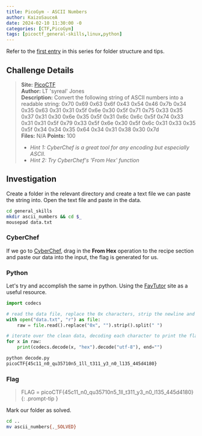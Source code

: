 ```yaml
---
title: PicoGym - ASCII Numbers
author: KaizoSauceA
date: 2024-02-10 11:30:00 -0
categories: [CTF,PicoGym]
tags: [picoctf_general-skills,linux,python]
---
```


Refer to the [first entry](../picoctf2021-obedient_cat) in this series for folder structure and tips.

## Challenge Details

> **Site:** [PicoCTF](https://play.picoctf.org/)  
> **Author:** LT 'syreal' Jones  
> **Description:** Convert the following string of ASCII numbers into a readable string: 0x70 0x69 0x63 0x6f 0x43 0x54 0x46 0x7b 0x34 0x35 0x63 0x31 0x31 0x5f 0x6e 0x30 0x5f 0x71 0x75 0x33 0x35 0x37 0x31 0x30 0x6e 0x35 0x5f 0x31 0x6c 0x6c 0x5f 0x74 0x33 0x31 0x31 0x5f 0x79 0x33 0x5f 0x6e 0x30 0x5f 0x6c 0x31 0x33 0x35 0x5f 0x34 0x34 0x35 0x64 0x34 0x31 0x38 0x30 0x7d   
> **Files:** N/A 
> **Points:** 100  
> * *Hint 1: CyberChef is a great tool for any encoding but especially ASCII.*
> * *Hint 2: Try CyberChef's 'From Hex' function*

## Investigation

Create a folder in the relevant directory and create a text file we can paste the string into. Open the text file and paste in the data.

```bash
cd general_skills
mkdir ascii_numbers && cd $_
mousepad data.txt
```

### CyberChef

If we go to [CyberChef](https://cyberchef.org/), drag in the **From Hex** operation to the recipe section and paste our data into the input, the flag is generated for us.

### Python

Let's try and accomplish the same in python. Using the [FavTutor](https://favtutor.com/blogs/hex-to-string-in-python) site as a useful resource.

```python
import codecs

# read the data file, replace the 0x characters, strip the newline and split on spaces
with open("data.txt", "r") as file:
    raw = file.read().replace("0x", "").strip().split(" ")

# iterate over the clean data, decoding each character to print the flag
for x in raw:
    print(codecs.decode(x, "hex").decode("utf-8"), end="")
```

```bash
python decode.py
picoCTF{45c11_n0_qu35710n5_1ll_t311_y3_n0_l135_445d4180}
```

### Flag

> FLAG = picoCTF{45c11_n0_qu35710n5_1ll_t311_y3_n0_l135_445d4180}
{: .prompt-tip }

Mark our folder as solved.

```bash
cd ..
mv ascii_numbers{,_SOLVED}
```